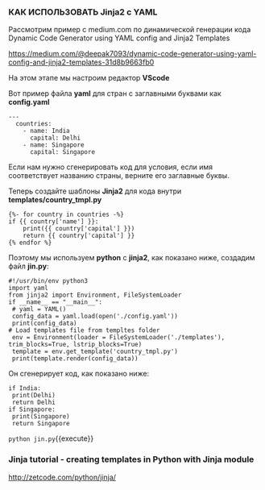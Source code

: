 
### КАК ИСПОЛЬЗОВАТЬ Jinja2 с YAML

Рассмотрим пример с medium.com по динамической генерации кода
Dynamic Code Generator using YAML config and Jinja2 Templates

https://medium.com/@deepak7093/dynamic-code-generator-using-yaml-config-and-jinja2-templates-31d8b9663fb0

На этом этапе мы настроим редактор **VScode**

Вот пример файла **yaml** для стран с заглавными буквами как **config.yaml**

```
--- 
  countries: 
    - name: India
      capital: Delhi
    - name: Singapore
      capital: Singapore
```

Если нам нужно сгенерировать код для условия, если имя соответствует названию страны, верните его заглавные буквы.

Теперь создайте шаблоны **Jinja2** для кода внутри **templates/country_tmpl.py**

```
{%- for country in countries -%} 
if {{ country['name'] }}:
    print({{ country['capital'] }})
    return {{ country['capital'] }}
{% endfor %}
```

Поэтому мы используем **python** с **jinja2**, как показано ниже, создадим файл **jin.py**:
```
#!/usr/bin/env python3
import yaml
from jinja2 import Environment, FileSystemLoader
if __name__ == "__main__":
 # yaml = YAML()
 config_data = yaml.load(open('./config.yaml'))
 print(config_data)
# Load templates file from templtes folder 
 env = Environment(loader = FileSystemLoader('./templates'),   trim_blocks=True, lstrip_blocks=True)
 template = env.get_template('country_tmpl.py')
 print(template.render(config_data))
```

Он сгенерирует код, как показано ниже:
```
if India:
 print(Delhi)
 return Delhi
if Singapore:
 print(Singapore)
 return Singapore
```

`python jin.py`{{execute}}


### Jinja tutorial - creating templates in Python with Jinja module
http://zetcode.com/python/jinja/

